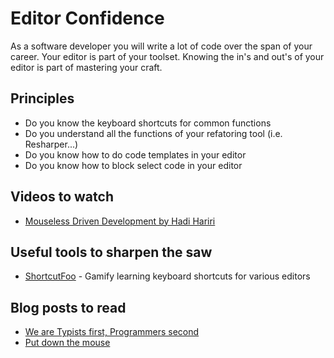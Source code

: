 # Editor Confidence  

As a software developer you will write a lot of code over the span of your career. Your editor is part of your toolset. Knowing the in's and out's of your editor is part of mastering your craft.

## Principles  

* Do you know the keyboard shortcuts for common functions  
* Do you understand all the functions of your refatoring tool (i.e. Resharper...)  
* Do you know how to do code templates in your editor  
* Do you know how to block select code in your editor  

## Videos to watch

* [Mouseless Driven Development by Hadi Hariri](https://vimeo.com/98922030)  

## Useful tools to sharpen the saw

* [ShortcutFoo](https://www.shortcutfoo.com/) - Gamify learning keyboard shortcuts for various editors  

## Blog posts to read

* [We are Typists first, Programmers second](https://blog.codinghorror.com/we-are-typists-first-programmers-second/)   
* [Put down the mouse](https://blog.codinghorror.com/going-commando-put-down-the-mouse/)  
